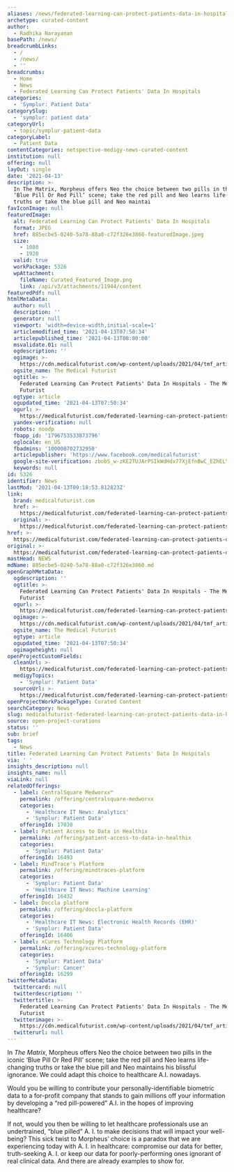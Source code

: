 ```yaml
---
aliases: /news/federated-learning-can-protect-patients-data-in-hospitals
archetype: curated-content
author:
  - Radhika Narayanan
basePath: /news/
breadcrumbLinks:
  - /
  - /news/
  - ''
breadcrumbs:
  - Home
  - News
  - Federated Learning Can Protect Patients' Data In Hospitals
categories:
  - 'Symplur: Patient Data'
categorySlug:
  - 'symplur: patient data'
categoryUrl:
  - topic/symplur-patient-data
categoryLabel:
  - Patient Data
contentCategories: netspective-medigy-news-curated-content
institution: null
offering: null
layOut: single
date: '2021-04-13'
description: >-
  In The Matrix, Morpheus offers Neo the choice between two pills in the iconic
  ‘Blue Pill Or Red Pill’ scene; take the red pill and Neo learns life-changing
  truths or take the blue pill and Neo maintai
favIconImage: null
featuredImage:
  alt: Federated Learning Can Protect Patients' Data In Hospitals
  format: JPEG
  href: 885ecbe5-0240-5a78-88a0-c72f326e3860-featuredImage.jpeg
  size:
    - 1080
    - 1920
  valid: true
  workPackage: 5326
  wpAttachment:
    fileName: Curated_Featured_Image.png
    link: /api/v3/attachments/11944/content
featuredPdf: null
htmlMetaData:
  author: null
  description: ''
  generator: null
  viewport: 'width=device-width,initial-scale=1'
  articlemodified_time: '2021-04-13T07:50:34'
  articlepublished_time: '2021-04-13T08:00:00'
  msvalidate.01: null
  ogdescription: ''
  ogimage: >-
    https://cdn.medicalfuturist.com/wp-content/uploads/2021/04/tmf_article_257-01.png
  ogsite_name: The Medical Futurist
  ogtitle: >-
    Federated Learning Can Protect Patients' Data In Hospitals - The Medical
    Futurist
  ogtype: article
  ogupdated_time: '2021-04-13T07:50:34'
  ogurl: >-
    https://medicalfuturist.com/federated-learning-can-protect-patients-data-in-hospitals
  yandex-verification: null
  robots: noodp
  fbapp_id: '1796753533873796'
  oglocale: en_US
  fbadmins: '100000702732950'
  articlepublisher: 'https://www.facebook.com/medicalfuturist'
  google-site-verification: zbobS_w-zKE2TUJArPSIkWdHdx77XjEfnBwC_EZhELY
  keywords: null
id: 5326
identifier: News
lastMod: '2021-04-13T09:18:53.812823Z'
link:
  brand: medicalfuturist.com
  href: >-
    https://medicalfuturist.com/federated-learning-can-protect-patients-data-in-hospitals/
  original: >-
    https://medicalfuturist.com/federated-learning-can-protect-patients-data-in-hospitals
href: >-
  https://medicalfuturist.com/federated-learning-can-protect-patients-data-in-hospitals/
original: >-
  https://medicalfuturist.com/federated-learning-can-protect-patients-data-in-hospitals
mastHead: NEWS
mdName: 885ecbe5-0240-5a78-88a0-c72f326e3860.md
openGraphMetaData:
  ogdescription: ''
  ogtitle: >-
    Federated Learning Can Protect Patients' Data In Hospitals - The Medical
    Futurist
  ogurl: >-
    https://medicalfuturist.com/federated-learning-can-protect-patients-data-in-hospitals
  ogimage: >-
    https://cdn.medicalfuturist.com/wp-content/uploads/2021/04/tmf_article_257-01.png
  ogsite_name: The Medical Futurist
  ogtype: article
  ogupdated_time: '2021-04-13T07:50:34'
  ogimageheight: null
openProjectCustomFields:
  cleanUrl: >-
    https://medicalfuturist.com/federated-learning-can-protect-patients-data-in-hospitals/
  medigyTopics:
    - 'Symplur: Patient Data'
  sourceUrl: >-
    https://medicalfuturist.com/federated-learning-can-protect-patients-data-in-hospitals
openProjectWorkPackageType: Curated Content
searchCategory: News
slug: medicalfuturist-federated-learning-can-protect-patients-data-in-hospitals
source: open-project-curations
status: ''
sub: brief
tags:
  - News
title: Federated Learning Can Protect Patients' Data In Hospitals
via: ' '
insights_description: null
insights_name: null
viaLink: null
relatedOfferings:
  - label: CentralSquare Medworxx™
    permalink: /offering/centralsquare-medworxx
    categories:
      - 'Healthcare IT News: Analytics'
      - 'Symplur: Patient Data'
    offeringId: 17030
  - label: Patient Access to Data in Healthix
    permalink: /offering/patient-access-to-data-in-healthix
    categories:
      - 'Symplur: Patient Data'
    offeringId: 16493
  - label: MindTrace's Platform
    permalink: /offering/mindtraces-platform
    categories:
      - 'Symplur: Patient Data'
      - 'Healthcare IT News: Machine Learning'
    offeringId: 16432
  - label: Doccla platform
    permalink: /offering/doccla-platform
    categories:
      - 'Healthcare IT News: Electronic Health Records (EHR)'
      - 'Symplur: Patient Data'
    offeringId: 16406
  - label: xCures Technology Platform
    permalink: /offering/xcures-technology-platform
    categories:
      - 'Symplur: Patient Data'
      - 'Symplur: Cancer'
    offeringId: 16299
twitterMetaData:
  twittercard: null
  twitterdescription: ''
  twittertitle: >-
    Federated Learning Can Protect Patients' Data In Hospitals - The Medical
    Futurist
  twitterimage: >-
    https://cdn.medicalfuturist.com/wp-content/uploads/2021/04/tmf_article_257-01.png
  twitterurl: null
---
```

<p>In <i>The Matrix</i>, Morpheus offers Neo the choice between two pills in the iconic ‘Blue Pill Or Red Pill’ scene; take the red pill and Neo learns life-changing truths or take the blue pill and Neo maintains his blissful ignorance. We could adapt this choice to healthcare A.I. nowadays.</p><p>Would you be willing to contribute your personally-identifiable biometric data to a for-profit company that stands to gain millions off your information by developing a “red pill-powered” A.I. in the hopes of improving healthcare?&nbsp;</p><p>If not, would you then be willing to let healthcare professionals use an undertrained, “blue pilled” A. I. to make decisions that will impact your well-being? This sick twist to Morpheus’ choice is a paradox that we are experiencing today with A. I. in healthcare: compromise our data for better, truth-seeking A. I. or keep our data for poorly-performing ones ignorant of real clinical data. And there are already examples to show for.</p>